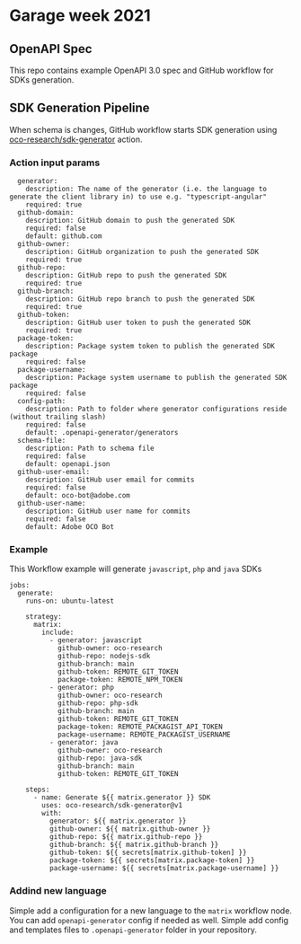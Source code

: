 # Garage week 2021
## OpenAPI Spec
This repo contains example OpenAPI 3.0 spec and GitHub workflow for SDKs generation.

## SDK Generation Pipeline
When schema is changes, GitHub workflow starts SDK generation using [oco-research/sdk-generator](https://github.com/oco-research/sdk-generator) action.

### Action input params
```
  generator:
    description: The name of the generator (i.e. the language to generate the client library in) to use e.g. "typescript-angular"
    required: true
  github-domain:
    description: GitHub domain to push the generated SDK
    required: false
    default: github.com
  github-owner:
    description: GitHub organization to push the generated SDK
    required: true
  github-repo:
    description: GitHub repo to push the generated SDK
    required: true
  github-branch:
    description: GitHub repo branch to push the generated SDK
    required: true
  github-token:
    description: GitHub user token to push the generated SDK
    required: true
  package-token:
    description: Package system token to publish the generated SDK package
    required: false
  package-username:
    description: Package system username to publish the generated SDK package
    required: false
  config-path:
    description: Path to folder where generator configurations reside (without trailing slash)
    required: false
    default: .openapi-generator/generators
  schema-file:
    description: Path to schema file
    required: false
    default: openapi.json
  github-user-email:
    description: GitHub user email for commits
    required: false
    default: oco-bot@adobe.com
  github-user-name:
    description: GitHub user name for commits
    required: false
    default: Adobe OCO Bot
```
### Example
This Workflow example will generate `javascript`, `php` and `java` SDKs
```
jobs:
  generate:
    runs-on: ubuntu-latest

    strategy:
      matrix:
        include:
          - generator: javascript
            github-owner: oco-research
            github-repo: nodejs-sdk
            github-branch: main
            github-token: REMOTE_GIT_TOKEN
            package-token: REMOTE_NPM_TOKEN
          - generator: php
            github-owner: oco-research
            github-repo: php-sdk
            github-branch: main
            github-token: REMOTE_GIT_TOKEN
            package-token: REMOTE_PACKAGIST_API_TOKEN
            package-username: REMOTE_PACKAGIST_USERNAME
          - generator: java
            github-owner: oco-research
            github-repo: java-sdk
            github-branch: main
            github-token: REMOTE_GIT_TOKEN

    steps:
      - name: Generate ${{ matrix.generator }} SDK
        uses: oco-research/sdk-generator@v1
        with:
          generator: ${{ matrix.generator }}
          github-owner: ${{ matrix.github-owner }}
          github-repo: ${{ matrix.github-repo }}
          github-branch: ${{ matrix.github-branch }}
          github-token: ${{ secrets[matrix.github-token] }}
          package-token: ${{ secrets[matrix.package-token] }}
          package-username: ${{ secrets[matrix.package-username] }}
```

### Addind new language
Simple add a configuration for a new language to the `matrix` workflow node.
You can add `openapi-generator` config if needed as well. Simple add config and templates files to `.openapi-generator` folder in your repository.
